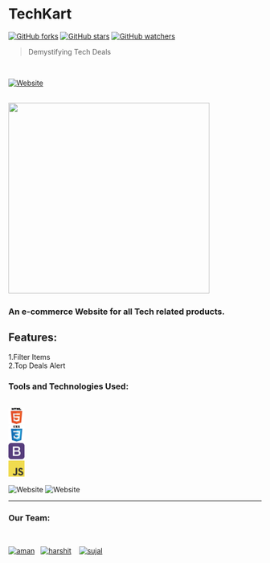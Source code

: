 # TechKart
[![GitHub forks](https://img.shields.io/github/forks/me-harshit/techkart?style=social&label=Fork&maxAge=2592000)](https://github.com/me-harshit/techkart)
[![GitHub stars](https://img.shields.io/github/stars/me-harshit/techkart?style=social&label=Star&maxAge=2592000)](https://github.com/me-harshit/techkart)
[![GitHub watchers](https://img.shields.io/github/watchers/me-harshit/techkart?style=social&label=Watch&maxAge=2592000)](https://github.com/me-harshit/techkart)
> Demystifying Tech Deals
<br />


[<img alt="Website" width="130px" height="24opx" src="https://img.shields.io/website?down_color=red&down_message=offline&label=techkart&logo=netlify&up_color=blue&up_message=Live&url=https%3A%2F%2Ftechkart.netlify.app%2F">][live]

<br/>
<img height="380px" width="400px" src="https://me-harshit.netlify.app/techkartP.jpg" />
<br />


### An e-commerce Website for all Tech related products.

## Features:
1.Filter Items <br />
2.Top Deals Alert


### Tools and Technologies Used:

<p align="left">
<code>
<img height="32" width="32" src="https://raw.githubusercontent.com/github/explore/80688e429a7d4ef2fca1e82350fe8e3517d3494d/topics/html/html.png" />
<img height="32" width="32" src="https://raw.githubusercontent.com/github/explore/80688e429a7d4ef2fca1e82350fe8e3517d3494d/topics/css/css.png" />
<img height="32" width="32" src="https://raw.githubusercontent.com/github/explore/80688e429a7d4ef2fca1e82350fe8e3517d3494d/topics/bootstrap/bootstrap.png" />
<img height="32" width="32" src="https://raw.githubusercontent.com/github/explore/80688e429a7d4ef2fca1e82350fe8e3517d3494d/topics/javascript/javascript.png" />
</code>
</p>


<img alt="Website" width="180px" height="38px" src="https://camo.githubusercontent.com/85c2c434ad9847385c56dc2e2d54eabb1fb6f79d/687474703a2f2f466f7254686542616467652e636f6d2f696d616765732f6261646765732f6275696c742d776974682d6c6f76652e737667">      <img alt="Website" width="180px" height="38px" src="https://camo.githubusercontent.com/4d50177f3b0c044c99ffce53046b4c126b906593/687474703a2f2f466f7254686542616467652e636f6d2f696d616765732f6261646765732f6275696c742d62792d646576656c6f706572732e737667">
<hr/>

### Our Team:
<br>

[<img  alt="aman" src="https://avatars1.githubusercontent.com/u/56161073?s=60&v=4">](https://github.com/AMAN123956)
&nbsp;&nbsp;[<img  width="60px" alt="harshit" src="https://media-exp1.licdn.com/dms/image/C5603AQENAaCvpOwx9Q/profile-displayphoto-shrink_200_200/0?e=1603929600&v=beta&t=_K37EaR-pCDGfOXbicLiA8gzytaLaYhcHT2-d_WfmDY">](https://github.com/me-harshit) &nbsp;&nbsp;
[<img  width="60px" alt="sujal" src="https://media-exp1.licdn.com/dms/image/C5603AQFzoN42TOqEUQ/profile-displayphoto-shrink_400_400/0?e=1602115200&v=beta&t=Mkl0tJyY94P7_PsD3SAxsFQxPuFZiyKXkX03vsDW9Y8">](https://github.com/heysujal)



[live]: https://techkart.netlify.app/
